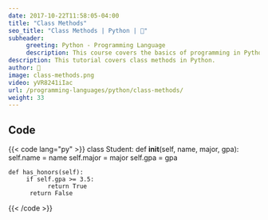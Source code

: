 ```yaml
---
date: 2017-10-22T11:58:05-04:00
title: "Class Methods"
seo_title: "Class Methods | Python | 🦒"
subheader:
     greeting: Python - Programming Language
     description: This course covers the basics of programming in Python. Work your way through the videos/articles and I'll teach you everything you need to know to start your programming journey!
description: This tutorial covers class methods in Python.
author: 🦒
image: class-methods.png
video: yVR8241iIac
url: /programming-languages/python/class-methods/
weight: 33
---
```


## Code

{{< code lang="py" >}}
class Student:
    def __init__(self, name, major, gpa):
        self.name = name
        self.major = major
        self.gpa = gpa

    def has_honors(self):
         if self.gpa >= 3.5:
               return True
          return False
{{< /code >}}